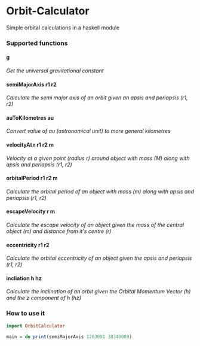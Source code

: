 # Orbit-Calculator
Simple orbital calculations in a haskell module

### Supported functions

#### g
*Get the universal gravitational constant*

#### semiMajorAxis r1 r2
*Calculate the semi major axis of an orbit given an apsis and periapsis (r1, r2)*

#### auToKilometres au
*Convert value of au (astronomical unit) to more general kilometres*

#### velocityAt r r1 r2 m
*Velocity at a given point (radius r) around object with mass (M) along with apsis and periapsis (r1, r2)*

#### orbitalPeriod r1 r2 m
*Calculate the orbital period of an object with mass (m) along with apsis and periapsis (r1, r2)*

#### escapeVelocity r m
*Calculate the escape velocity of an object given the mass of the central object (m) and distance from it's centre (r)*

#### eccentricity r1 r2
*Calculate the orbital eccentricity of an object given the apsis and periapsis (r1, r2)*

#### incliation h hz
*Calculate the inclination of an orbit given the Orbital Momentum Vector (h) and the z component of h (hz)*

### How to use it

```haskell
import OrbitCalculator

main = do print(semiMajorAxis 1203001 38340009)
```
